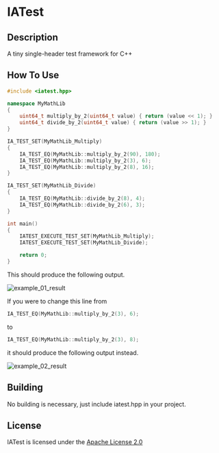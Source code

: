 # IATest

## Description

A tiny single-header test framework for C++

## How To Use

```cpp
#include <iatest.hpp>

namespace MyMathLib
{
    uint64_t multiply_by_2(uint64_t value) { return (value << 1); }
    uint64_t divide_by_2(uint64_t value) { return (value >> 1); }
}

IA_TEST_SET(MyMathLib_Multiply)
{
    IA_TEST_EQ(MyMathLib::multiply_by_2(90), 180);
    IA_TEST_EQ(MyMathLib::multiply_by_2(3), 6);
    IA_TEST_EQ(MyMathLib::multiply_by_2(8), 16);
}

IA_TEST_SET(MyMathLib_Divide)
{
    IA_TEST_EQ(MyMathLib::divide_by_2(8), 4);
    IA_TEST_EQ(MyMathLib::divide_by_2(6), 3);
}

int main()
{
    IATEST_EXECUTE_TEST_SET(MyMathLib_Multiply);
    IATEST_EXECUTE_TEST_SET(MyMathLib_Divide);

    return 0;
}
```

This should produce the following output.

![example_01_result](https://i-a-s.lk/res/git/iatest/images/example_01_result.png)

If you were to change this line from
```cpp
IA_TEST_EQ(MyMathLib::multiply_by_2(3), 6);
```
to
```cpp
IA_TEST_EQ(MyMathLib::multiply_by_2(3), 8);
```
it should produce the following output instead.

![example_02_result](https://i-a-s.lk/res/git/iatest/images/example_02_result.png)

## Building

No building is necessary, just include iatest.hpp in your project.

## License

IATest is licensed under the [Apache License 2.0](http://www.apache.org/licenses/LICENSE-2.0)
